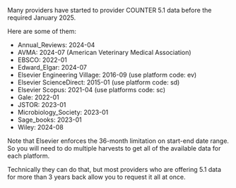 Many providers have started to provider COUNTER 5.1 data before the required January 2025.

Here are some of them:
- Annual_Reviews: 2024-04
- AVMA: 2024-07  (American Veterinary Medical Association)
- EBSCO: 2022-01
- Edward_Elgar: 2024-07
- Elsevier Engineering Village: 2016-09  (use platform code: ev)
- Elsevier ScienceDirect: 2015-01   (use platform code: sd)
- Elsevier Scopus: 2021-04  (use platforms code: sc)
- Gale: 2022-01
- JSTOR: 2023-01
- Microbiology_Society: 2023-01
- Sage_books: 2023-01
- Wiley: 2024-08


Note that Elsevier enforces the 36-month limitation on start-end date range. So you will need to do multiple harvests to get all of the available data for each platform.

Technically they can do that, but most providers who are offering 5.1 data for more than 3 years back allow you to request it all at once.